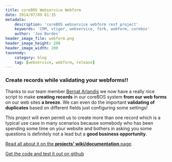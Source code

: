 ```yaml
---
title: coreBOS Webservice Webform
date: 2014/07/09 01:35
metadata:
    description: 'coreBOS webservice webform rest project'
    keywords: 'CRM, vtiger, webservice, fork, webform, corebos'
    author: 'Joe Bordes'
header_image_file: webform.png
header_image_height: 200
header_image_width: 200
taxonomy:
    category: blog
    tag: [webservice, webform, release]
---
```


### Create records while validating your webforms!!

Thanks to our team member [Bernat Arlandis](http://bernatarlandis.com/) we now have a really nice script to make **creating records** in our coreBOS system **from our web forms** on our web sites **a breeze**. We can even do the important **validating of duplicates** based on different fields just configuring some settings!

This project will even permit us to create more than one record which is a typical use case in many scenarios because somebody who has been spending some time on your website and bothers in asking you some questions is definitely not a lead but a **good business opportunity**.

[Read all about it on the **projects' wiki/documentation** page](http://corebos.org/documentation/doku.php?id=en:devel:coreboswswebform).

[Get the code and test it out on github](https://github.com/tsolucio/coreBOSwsWebform)